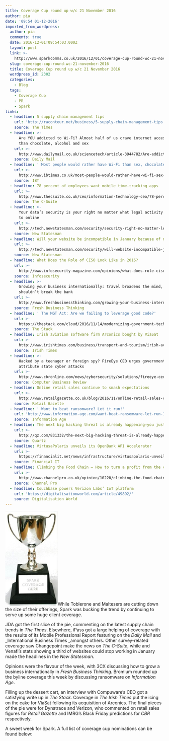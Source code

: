 ```yaml
---
title: Coverage Cup round up w/c 21 November 2016
author: pia
date: '09:54 01-12-2016'
imported_from_wordpress:
  author: pia
  comments: true
  date: 2016-12-01T09:54:03.000Z
  layout: post
  link: >-
    http://www.sparkcomms.co.uk/2016/12/01/coverage-cup-round-wc-21-november-2016/
  slug: coverage-cup-round-wc-21-november-2016
  title: Coverage Cup round up w/c 21 November 2016
  wordpress_id: 2302
  categories:
    - Blog
  tags:
    - Coverage Cup
    - PR
    - Spark
links:
  - headline: 5 supply chain management tips
    url: 'http://raconteur.net/business/5-supply-chain-management-tips'
    source: The Times
  - headline: >-
      Are YOU addicted to Wi-Fi? Almost half of us crave internet access more
      than chocolate, alcohol and sex
    url: >-
      http://www.dailymail.co.uk/sciencetech/article-3944782/Are-addicted-Wi-Fi-half-crave-internet-access-chocolate-alcohol-sex.html
    source: Daily Mail
  - headline: ' Most people would rather have Wi-Fi than sex, chocolate or alcohol, study finds'
    url: >-
      http://www.ibtimes.co.uk/most-people-would-rather-have-wi-fi-sex-chocolate-alcohol-study-finds-1591644
    source: IBT
  - headline: 78 percent of employees want mobile time-tracking apps
    url: >-
      http://www.thecsuite.co.uk/ceo/information-technology-ceo/78-percent-of-employees-want-mobile-time-tracking-apps/
    source: The C-Suite
  - headline: >-
      Your data’s security is your right no matter what legal activity you’re up
      to online
    url: >-
      http://tech.newstatesman.com/security/security-right-no-matter-legal-activity-youre-online
    source: New Statesman
  - headline: Will your website be incompatible in January because of new standards?
    url: >-
      http://tech.newstatesman.com/security/will-website-incompatible-january-new-standards
    source: New Statesman
  - headline: What Does the Role of CISO Look Like in 2016?
    url: >-
      http://www.infosecurity-magazine.com/opinions/what-does-role-ciso-look-like-2016/
    source: Infosecurity
  - headline: >-
      Growing your business internationally: travel broadens the mind, but
      shouldn’t break the bank
    url: >-
      http://www.freshbusinessthinking.com/growing-your-business-internationally-travel-broadens-the-mind-but-shouldnt-break-the-bank/
    source: Fresh Business Thinking
  - headline: ' The MGT Act: Are we failing to leverage good code?'
    url: >-
      https://thestack.com/cloud/2016/11/14/modernizing-government-technology-technology-act-2016/
    source: The Stack
  - headline: Irish aviation software firm Arconics bought by ViaSat
    url: >-
      http://www.irishtimes.com/business/transport-and-tourism/irish-aviation-software-firm-arconics-bought-by-viasat-1.2868742
    source: Irish Times
  - headline: >-
      Hacked by a teenager or foreign spy? FireEye CEO urges governments to
      attribute state cyber attacks
    url: >-
      http://www.cbronline.com/news/cybersecurity/solutions/fireeye-ceo-governments-state-cyber-attacks/
    source: Computer Business Review
  - headline: Online retail sales continue to smash expectations
    url: >-
      http://www.retailgazette.co.uk/blog/2016/11/online-retail-sales-continue-to-smash-expectations
    source: Retail Gazette
  - headline: ' Want to beat ransomware? Let it run!'
    url: 'http://www.information-age.com/want-beat-ransomware-let-run-123463226/'
    source: Information Age
  - headline: The next big hacking threat is already happening—you just can’t see it
    url: >-
      http://qz.com/831332/the-next-big-hacking-threat-is-already-happening-you-just-cant-see-it/
    source: Quartz
  - headline: VirtusaPolaris unveils its OpenBank API Accelerator
    url: >-
      https://financialit.net/news/infrastructure/virtusapolaris-unveils-its-openbank-api-accelerator
    source: Financial IT
  - headline: Climbing the Food Chain – How to turn a profit from the cloud
    url: >-
      http://www.channelpro.co.uk/opinion/10220/climbing-the-food-chain-how-to-turn-a-profit-from-the-cloud
    source: Channel Pro
  - headline: Couchbase powers Verizon Labs’ IoT platform
    url: 'https://digitalisationworld.com/article/49892/'
    source: Digitalisation World
---
```

![Coverage cup](Coverage-cup-167x300.jpg)While Toblerone and Maltesers are cutting down the size of their offerings, Spark was bucking the trend by continuing to serve up some huge client coverage.

JDA got the first slice of the pie, commenting on the latest supply chain trends in _The Times_. Elsewhere, iPass got a large helping of coverage with the results of its Mobile Professional Report featuring on the _Daily Mail_ and _International Business Times _amongst others. Other survey-related coverage saw Changepoint make the news on _The C-Suite_, while and Venafi’s stats showing a third of websites could stop working in January made the headlines in the _New Statesman._

Opinions were the flavour of the week, with 3CX discussing how to grow a business internationally in _Fresh Business Thinking_. Bromium rounded up the byline coverage this week by discussing ransomware on _Information Age_.

Filling up the dessert cart, an interview with Compuware’s CEO got a satisfying write up in _The Stack_. Coverage in _The Irish Times_ put the icing on the cake for ViaSat following its acquisition of Arconics. The final pieces of the pie were for Dynatrace and Verizon, who commented on retail sales figures for _Retail Gazette_ and IMRG’s Black Friday predictions for _CBR_ respectively.

A sweet week for Spark. A full list of coverage cup nominations can be found below:
